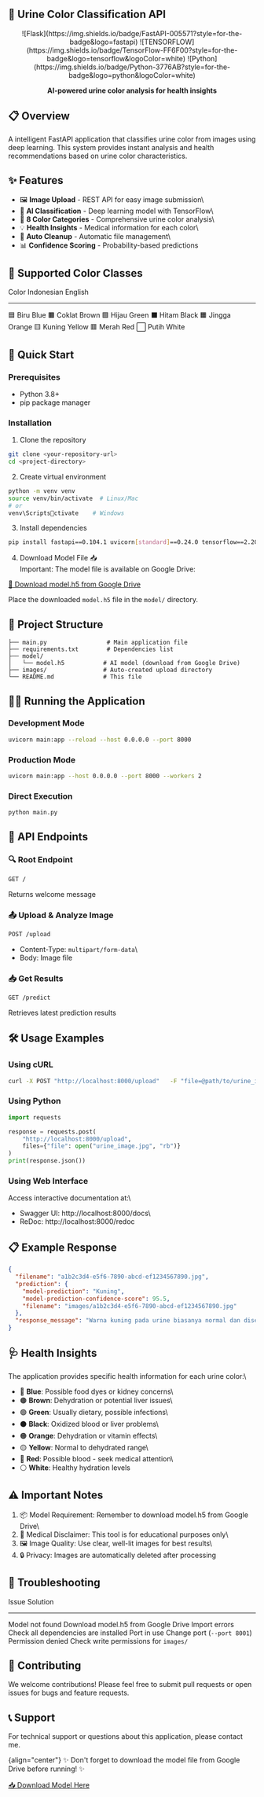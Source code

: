 ## 🎨 Urine Color Classification API
<div align="center">
![Flask](https://img.shields.io/badge/FastAPI-005571?style=for-the-badge&logo=fastapi)
![TENSORFLOW](https://img.shields.io/badge/TensorFlow-FF6F00?style=for-the-badge&logo=tensorflow&logoColor=white)
![Python](https://img.shields.io/badge/Python-3776AB?style=for-the-badge&logo=python&logoColor=white)

**AI-powered urine color analysis for health insights**
</div>

## 📋 Overview

A intelligent FastAPI application that classifies urine color from
images using deep learning. This system provides instant analysis and
health recommendations based on urine color characteristics.

## ✨ Features

-   🖼️ **Image Upload** - REST API for easy image submission\
-   🧠 **AI Classification** - Deep learning model with TensorFlow\
-   🎯 **8 Color Categories** - Comprehensive urine color analysis\
-   💡 **Health Insights** - Medical information for each color\
-   🧹 **Auto Cleanup** - Automatic file management\
-   📊 **Confidence Scoring** - Probability-based predictions

## 🎨 Supported Color Classes

  Color   Indonesian   English
  ------- ------------ ---------
  🟦      Biru         Blue
  🟫      Coklat       Brown
  🟩      Hijau        Green
  ⬛      Hitam        Black
  🟧      Jingga       Orange
  🟨      Kuning       Yellow
  🟥      Merah        Red
  ⬜      Putih        White

## 🚀 Quick Start

### Prerequisites

-   Python 3.8+
-   pip package manager

### Installation

1.  Clone the repository

``` bash
git clone <your-repository-url>
cd <project-directory>
```

2.  Create virtual environment

``` bash
python -m venv venv
source venv/bin/activate  # Linux/Mac
# or
venv\Scriptsctivate    # Windows
```

3.  Install dependencies

``` bash
pip install fastapi==0.104.1 uvicorn[standard]==0.24.0 tensorflow==2.20.0 numpy==1.26.4 pillow==10.3.0 python-multipart==0.0.9
```

4.  Download Model File 📥\
    Important: The model file is available on Google Drive:

[🔗 Download model.h5 from Google
Drive](https://drive.google.com/drive/folders/1Z9SzeX64ijgbtLytaR5hjHju3UupzI9L?usp=drive_link)

Place the downloaded `model.h5` file in the `model/` directory.

## 📂 Project Structure

``` text
├── main.py                 # Main application file
├── requirements.txt        # Dependencies list
├── model/
│   └── model.h5           # AI model (download from Google Drive)
├── images/                # Auto-created upload directory
└── README.md              # This file
```

## 🏃‍♂️ Running the Application

### Development Mode

``` bash
uvicorn main:app --reload --host 0.0.0.0 --port 8000
```

### Production Mode

``` bash
uvicorn main:app --host 0.0.0.0 --port 8000 --workers 2
```

### Direct Execution

``` bash
python main.py
```

## 📡 API Endpoints

### 🔍 Root Endpoint

``` bash
GET /
```

Returns welcome message

### 📤 Upload & Analyze Image

``` bash
POST /upload
```

-   Content-Type: `multipart/form-data`\
-   Body: Image file

### 📥 Get Results

``` bash
GET /predict
```

Retrieves latest prediction results

## 🛠️ Usage Examples

### Using cURL

``` bash
curl -X POST "http://localhost:8000/upload"   -F "file=@path/to/urine_image.jpg"
```

### Using Python

``` python
import requests

response = requests.post(
    "http://localhost:8000/upload",
    files={"file": open("urine_image.jpg", "rb")}
)
print(response.json())
```

### Using Web Interface

Access interactive documentation at:\
- Swagger UI: http://localhost:8000/docs\
- ReDoc: http://localhost:8000/redoc

## 📋 Example Response

``` json
{
  "filename": "a1b2c3d4-e5f6-7890-abcd-ef1234567890.jpg",
  "prediction": {
    "model-prediction": "Kuning",
    "model-prediction-confidence-score": 95.5,
    "filename": "images/a1b2c3d4-e5f6-7890-abcd-ef1234567890.jpg"
  },
  "response_message": "Warna kuning pada urine biasanya normal dan disebabkan oleh pigmen urine yang disebut urobilin. Namun, warna kuning yang sangat gelap atau kuning kecoklatan bisa menunjukkan dehidrasi. Pastikan untuk cukup minum air."
}
```

## 🩺 Health Insights

The application provides specific health information for each urine
color:\
- 🔵 **Blue**: Possible food dyes or kidney concerns\
- 🟤 **Brown**: Dehydration or potential liver issues\
- 🟢 **Green**: Usually dietary, possible infections\
- ⚫ **Black**: Oxidized blood or liver problems\
- 🟠 **Orange**: Dehydration or vitamin effects\
- 🟡 **Yellow**: Normal to dehydrated range\
- 🔴 **Red**: Possible blood - seek medical attention\
- ⚪ **White**: Healthy hydration levels

## ⚠️ Important Notes

1.  📦 Model Requirement: Remember to download model.h5 from Google
    Drive\
2.  🏥 Medical Disclaimer: This tool is for educational purposes only\
3.  🖼️ Image Quality: Use clear, well-lit images for best results\
4.  🔒 Privacy: Images are automatically deleted after processing

## 🐛 Troubleshooting

  Issue               Solution
  ------------------- ---------------------------------------
  Model not found     Download model.h5 from Google Drive
  Import errors       Check all dependencies are installed
  Port in use         Change port (`--port 8001`)
  Permission denied   Check write permissions for `images/`

## 🤝 Contributing

We welcome contributions! Please feel free to submit pull requests or
open issues for bugs and feature requests.

## 📞 Support

For technical support or questions about this application, please
contact me.

{align="center"}
✨ Don't forget to download the model file from Google Drive before
running! ✨

[📥 Download Model
Here](https://drive.google.com/drive/folders/1Z9SzeX64ijgbtLytaR5hjHju3UupzI9L?usp=drive_link)

